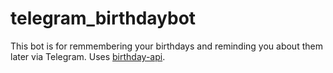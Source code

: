 # telegram_birthdaybot
This bot is for remmembering your birthdays and reminding you about them later via Telegram. Uses [birthday-api](https://github.com/orehzzz/birthday-api).
